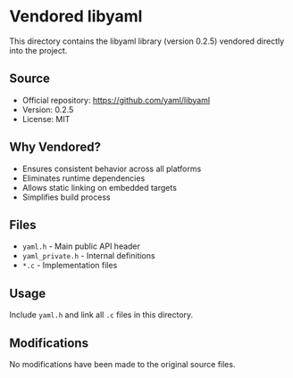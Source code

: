 # Vendored libyaml

This directory contains the libyaml library (version 0.2.5) vendored directly into the project.

## Source
- Official repository: https://github.com/yaml/libyaml
- Version: 0.2.5
- License: MIT

## Why Vendored?
- Ensures consistent behavior across all platforms
- Eliminates runtime dependencies
- Allows static linking on embedded targets
- Simplifies build process

## Files
- `yaml.h` - Main public API header
- `yaml_private.h` - Internal definitions
- `*.c` - Implementation files

## Usage
Include `yaml.h` and link all `.c` files in this directory.

## Modifications
No modifications have been made to the original source files.